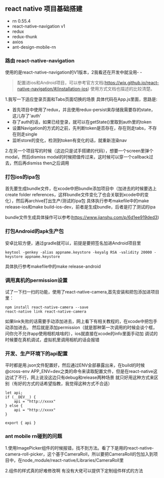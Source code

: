 ## react native 项目基础搭建

- rn 0.55.4
- react-native-navigation v1
- redux
- redux-thunk
- axios
- ant-design-mobile-rn

### 路由 react-native-navigation
使用的是react-native-navigation的V1版本，2我看还在开发中就没用- -
> 配置进ios和Android项目，可以参考官方文档(https://wix.github.io/react-native-navigation/#/installation-ios)
使用方式文档也描述的比较清楚。

1.我写一下适应登录页面和Tabs页面切换的场景
具体代码在App.js里面，思路是:
- 首先项目中使用了redux，并且使用redux-persist来存储我需要存的state，这儿存了'auth'
- 存了auth的话，如果已经登录，就可以在getState()里取到auth里的token
- 设置Navigation的方式的之前，先判断token是否存在，存在则走tabs，不存在则走single
- 监听store的变化，检测到token有变化的话，就重新渲染nav

2.在另一个项目写的时候（这边只是试手搭建的代码），想要一个screen里弹个modal，然后dismiss modal的时候把值传过来，这时候可以穿一个callback过去，然后再dismiss then之后调用

### 打包ios的ipa包
首先要生成bundle文件，在xcode中把bundle添加项目中（加进去的时候要选上create folder references，这样bundle文件变化了也会关联到xcode中的变化），然后再archive打出生产/测试的ipa包
具体执行参考makefile中的make release-ios和make build-ios-dev，前者是生成bundle，后者是打了测试的ipa

bundle文件生成具体操作可以参考(https://www.jianshu.com/p/6d1ee919ded3)

### 打包Android的apk生产包
安卓比较方便，通过gradle就可以，前提是要把签名加进Android项目里
```
keytool -genkey -alias appname.keystore -keyalg RSA -validity 20000 -keystore appname.keystore
```
具体执行参考makefile中的make release-android

### 调用真机的permission设置
试了一下扫一扫的功能，使用了react-native-camera,首先安装和把包添加进项目里：
```
npm install react-native-camera --save
react-native link react-native-camera
```
如果link失败的话需要手动添加进去，网上看下有相关教程的，在xcode中把包手动添加进去。
然后就是添加permission（就是那种第一次调用的时候会谈个框，问你允不允许app使用相机啥啥的），ios就直接在xcode的info里面手动加
调试的时候要在真机调试，虚拟机里调用相机的话会报错

### 开发、生产环境下的api配置
平时都是用.json文件配置好，然后通过ENV全部暴露出来，在build的时候@cross-env APP_ENV=dev之类的命令来读取配置文件，但是在react-native这边试了不行，网上说没这边只有debug和release两种场景
就只好用这种方式来区别（有好的方式的话希望指教，我觉得这种方式不合适）
```
let api;
if (__DEV__) {
    api = "http://xxxx"
} else {
    api = "http://xxxx"
}

export { api }
```

### ant mobile rn碰到的问题

1.使用ImagePicker组件的时候报错，找不到方法。看了下是用的react-native-camera-roll-picker，这个基于CameraRoll，所以要把CameraRoll的包加入到项目中，在node_module/react-native/Libraries/CameraRoll里

2.组件的样式真的好难修改啊 有没有大佬可以提供下定制组件样式的方法